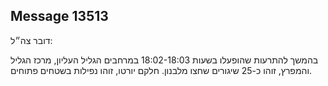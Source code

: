 ## Message 13513

דובר צה״ל:

בהמשך להתרעות שהופעלו בשעות 18:02-18:03 במרחבים הגליל העליון, מרכז הגליל והמפרץ, זוהו כ-25 שיגורים שחצו מלבנון.
חלקם יורטו, זוהו נפילות בשטחים פתוחים.

